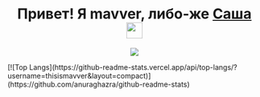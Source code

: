 <h1 align="center">Привет! Я mavver, либо-же <a href="https://daniilshat.ru/" target="_blank">Саша</a> 
<img src="https://github.com/thisismavver/thisismavver/blob/main/images/main_image.jpg" height="32"/></h1>
<p align="center">
  <a href="https://skillicons.dev">
    <img src="https://skillicons.dev/icons?i=git,blender,cs,css,discord,dotnet,idea,py" />
  </a>
</p>
[![Top Langs](https://github-readme-stats.vercel.app/api/top-langs/?username=thisismavver&layout=compact)](https://github.com/anuraghazra/github-readme-stats)
